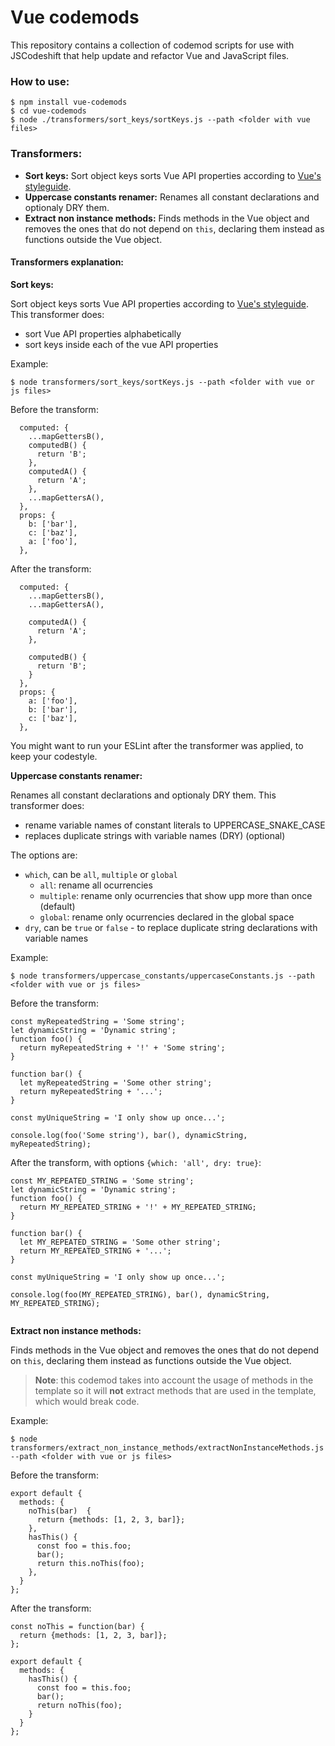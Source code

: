 # Vue codemods

This repository contains a collection of codemod scripts for use with JSCodeshift that help update and refactor Vue and JavaScript files.


### How to use:

    $ npm install vue-codemods
    $ cd vue-codemods
    $ node ./transformers/sort_keys/sortKeys.js --path <folder with vue files>

### Transformers:

 - **Sort keys:** Sort object keys sorts Vue API properties according to [Vue's styleguide](https://vuejs.org/v2/style-guide/).  
 - **Uppercase constants renamer:** Renames all constant declarations and optionaly DRY them.
 - **Extract non instance methods:** Finds methods in the Vue object and removes the ones that do not depend on `this`, declaring them instead as functions outside the Vue object.

#### Transformers explanation:

**Sort keys:**

Sort object keys sorts Vue API properties according to [Vue's styleguide](https://vuejs.org/v2/style-guide/).  
 This transformer does:

 - sort Vue API properties alphabetically
 - sort keys inside each of the vue API properties
 
Example:

    $ node transformers/sort_keys/sortKeys.js --path <folder with vue or js files>


Before the transform:

```
  computed: {
    ...mapGettersB(),
    computedB() {
      return 'B';
    },
    computedA() {
      return 'A';
    },
    ...mapGettersA(),
  },
  props: {
    b: ['bar'],
    c: ['baz'],
    a: ['foo'],
  },
```

After the transform:

```
  computed: {
    ...mapGettersB(),
    ...mapGettersA(),

    computedA() {
      return 'A';
    },

    computedB() {
      return 'B';
    }
  },
  props: {
    a: ['foo'],
    b: ['bar'],
    c: ['baz'],
  },

```

You might want to run your ESLint after the transformer was applied, to keep your codestyle.

**Uppercase constants renamer:**

Renames all constant declarations and optionaly DRY them. This transformer does:

 - rename variable names of constant literals to UPPERCASE_SNAKE_CASE
 - replaces duplicate strings with variable names (DRY) (optional)
 
The options are:

 - `which`, can be `all`, `multiple` or `global`
    + `all`: rename all ocurrencies
    + `multiple`: rename only ocurrencies that show upp more than once (default)
    + `global`: rename only ocurrencies declared in the global space
 - `dry`, can be `true` or `false` - to replace duplicate string declarations with variable names 
 
 
Example:

    $ node transformers/uppercase_constants/uppercaseConstants.js --path <folder with vue or js files>


Before the transform:

```
const myRepeatedString = 'Some string';
let dynamicString = 'Dynamic string';
function foo() {
  return myRepeatedString + '!' + 'Some string';
}

function bar() {
  let myRepeatedString = 'Some other string';
  return myRepeatedString + '...';
}

const myUniqueString = 'I only show up once...';

console.log(foo('Some string'), bar(), dynamicString, myRepeatedString);

```

After the transform, with options `{which: 'all', dry: true}`:

```
const MY_REPEATED_STRING = 'Some string';
let dynamicString = 'Dynamic string';
function foo() {
  return MY_REPEATED_STRING + '!' + MY_REPEATED_STRING;
}

function bar() {
  let MY_REPEATED_STRING = 'Some other string';
  return MY_REPEATED_STRING + '...';
}

const myUniqueString = 'I only show up once...';

console.log(foo(MY_REPEATED_STRING), bar(), dynamicString, MY_REPEATED_STRING);


```

**Extract non instance methods:**

Finds methods in the Vue object and removes the ones that do not depend on `this`, declaring them instead as functions outside the Vue object.
>**Note**: this codemod takes into account the usage of methods in the template so it will **not** extract methods that are used in the template, 
which would break code.
 
Example:

    $ node transformers/extract_non_instance_methods/extractNonInstanceMethods.js --path <folder with vue or js files>


Before the transform:

```
export default {
  methods: {
    noThis(bar)  {
      return {methods: [1, 2, 3, bar]};
    },
    hasThis() {
      const foo = this.foo;
      bar();
      return this.noThis(foo);
    },
  }
};
```

After the transform:

```
const noThis = function(bar) {
  return {methods: [1, 2, 3, bar]};
};

export default {
  methods: {
    hasThis() {
      const foo = this.foo;
      bar();
      return noThis(foo);
    }
  }
};
```
